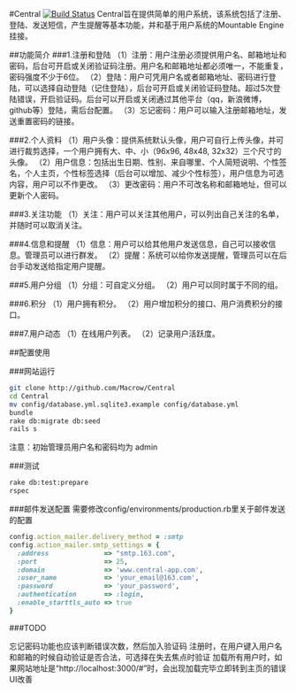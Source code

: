 #Central [![Build Status](https://travis-ci.org/Macrow/Central.png)](https://travis-ci.org/Macrow/Central)
Central旨在提供简单的用户系统，该系统包括了注册、登陆、发送短信，产生提醒等基本功能，并和基于用户系统的Mountable Engine挂接。

##功能简介
###1.注册和登陆
（1）注册：用户注册必须提供用户名、邮箱地址和密码，后台可开启或关闭验证码注册。用户名和邮箱地址都必须唯一，不能重复，密码强度不少于6位。
（2）登陆：用户可凭用户名或者邮箱地址、密码进行登陆，可以选择自动登陆（记住登陆），后台可开启或关闭验证码登陆。超过5次登陆错误，开启验证码。后台可以开启或关闭通过其他平台（qq，新浪微博，github等）登陆，需后台配置。
（3）忘记密码：用户可以输入注册邮箱地址，发送重置密码的链接。

###2.个人资料
（1）用户头像：提供系统默认头像，用户可自行上传头像，并可进行裁剪选择，一个用户拥有大、中、小（96x96, 48x48, 32x32）三个尺寸的头像。
（2）用户信息：包括出生日期、性别、来自哪里、个人简短说明、个性签名，个人主页，个性标签选择（后台可以增加、减少个性标签），用户信息为可选内容，用户可以不作更改。
（3）更改密码：用户不可改名称和邮箱地址，但可以更新个人密码。

###3.关注功能
（1）关注：用户可以关注其他用户，可以列出自己关注的名单，并随时可以取消关注。

###4.信息和提醒
（1）信息：用户可以给其他用户发送信息，自己可以接收信息。管理员可以进行群发。
（2）提醒：系统可以给你发送提醒，管理员可以在后台手动发送给指定用户提醒。

###5.用户分组
（1）分组：可自定义分组。
（2）用户可以同时属于不同的组。

###6.积分
（1）用户拥有积分。
（2）用户增加积分的接口、用户消费积分的接口。

###7.用户动态
（1）在线用户列表。
（2）记录用户活跃度。

##配置使用

###网站运行
```bash
git clone http://github.com/Macrow/Central
cd Central
mv config/database.yml.sqlite3.example config/database.yml
bundle
rake db:migrate db:seed
rails s
```

注意：初始管理员用户名和密码均为 admin

###测试
```bash
rake db:test:prepare
rspec
```

###邮件发送配置
需要修改config/environments/production.rb里关于邮件发送的配置
```ruby
config.action_mailer.delivery_method = :smtp
config.action_mailer.smtp_settings = {
  :address              => "smtp.163.com",
  :port                 => 25,
  :domain               => 'www.central-app.com',
  :user_name            => 'your_email@163.com',
  :password             => 'your_password',
  :authentication       => :login,
  :enable_starttls_auto => true
}
```

###TODO

忘记密码功能也应该判断错误次数，然后加入验证码
注册时，在用户键入用户名和邮箱的时候自动验证是否合法，可选择在失去焦点时验证
加载所有用户时，如果网站地址是“http://localhost:3000/#”时，会出现加载完毕立即转到主页的错误
UI改善